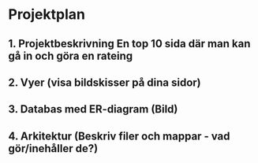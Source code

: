 # Projektplan

## 1. Projektbeskrivning En top 10 sida där man kan gå in och göra en rateing
## 2. Vyer (visa bildskisser på dina sidor)
## 3. Databas med ER-diagram (Bild)
## 4. Arkitektur (Beskriv filer och mappar - vad gör/inehåller de?)
